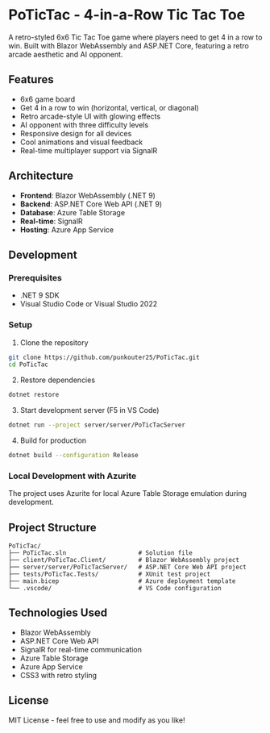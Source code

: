 # PoTicTac - 4-in-a-Row Tic Tac Toe

A retro-styled 6x6 Tic Tac Toe game where players need to get 4 in a row to win. Built with Blazor WebAssembly and ASP.NET Core, featuring a retro arcade aesthetic and AI opponent.

## Features

- 6x6 game board
- Get 4 in a row to win (horizontal, vertical, or diagonal)
- Retro arcade-style UI with glowing effects
- AI opponent with three difficulty levels
- Responsive design for all devices
- Cool animations and visual feedback
- Real-time multiplayer support via SignalR

## Architecture

- **Frontend**: Blazor WebAssembly (.NET 9)
- **Backend**: ASP.NET Core Web API (.NET 9)
- **Database**: Azure Table Storage
- **Real-time**: SignalR
- **Hosting**: Azure App Service

## Development

### Prerequisites
- .NET 9 SDK
- Visual Studio Code or Visual Studio 2022

### Setup
1. Clone the repository
```bash
git clone https://github.com/punkouter25/PoTicTac.git
cd PoTicTac
```

2. Restore dependencies
```bash
dotnet restore
```

3. Start development server (F5 in VS Code)
```bash
dotnet run --project server/server/PoTicTacServer
```

4. Build for production
```bash
dotnet build --configuration Release
```

### Local Development with Azurite
The project uses Azurite for local Azure Table Storage emulation during development.

## Project Structure

```
PoTicTac/
├── PoTicTac.sln                    # Solution file
├── client/PoTicTac.Client/         # Blazor WebAssembly project
├── server/server/PoTicTacServer/   # ASP.NET Core Web API project
├── tests/PoTicTac.Tests/           # XUnit test project
├── main.bicep                      # Azure deployment template
└── .vscode/                        # VS Code configuration
```

## Technologies Used

- Blazor WebAssembly
- ASP.NET Core Web API
- SignalR for real-time communication
- Azure Table Storage
- Azure App Service
- CSS3 with retro styling

## License

MIT License - feel free to use and modify as you like!
